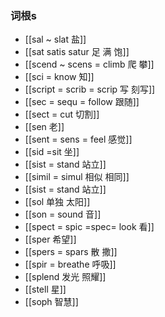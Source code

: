 ### 词根s

- [[sal ~ slat 盐]]
- [[sat satis satur 足 满  饱]]
- [[scend ~ scens = climb 爬 攀]]
- [[sci = know 知]]
- [[script = scrib = scrip 写 刻写]]
- [[sec = sequ = follow 跟随]]
- [[sect = cut 切割]]
- [[sen  老]]
- [[sent = sens = feel 感觉]]
- [[sid  =sit 坐]]
- [[sist = stand 站立]]
- [[simil = simul 相似 相同]]
- [[sist = stand 站立]]
- [[sol  单独  太阳]]
- [[son = sound 音]]
- [[spect = spic =spec= look 看]]
- [[sper 希望]]
- [[spers = spars 散 撒]]
- [[spir = breathe 呼吸]]
- [[splend 发光 照耀]]
- [[stell 星]]
- [[soph 智慧]]